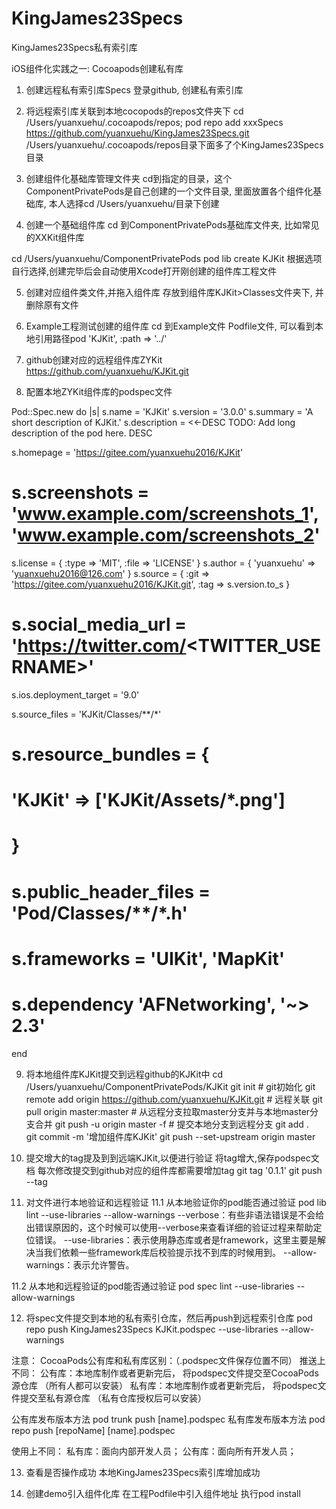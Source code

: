# KingJames23Specs
KingJames23Specs私有索引库

iOS组件化实践之一: Cocoapods创建私有库
1. 创建远程私有索引库Specs
登录github, 创建私有索引库

2. 将远程索引库关联到本地cocopods的repos文件夹下
cd /Users/yuanxuehu/.cocoapods/repos;
pod repo add xxxSpecs https://github.com/yuanxuehu/KingJames23Specs.git
/Users/yuanxuehu/.cocoapods/repos目录下面多了个KingJames23Specs目录

3. 创建组件化基础库管理文件夹
cd到指定的目录，这个ComponentPrivatePods是自己创建的一个文件目录, 里面放置各个组件化基础库,
本人选择cd /Users/yuanxuehu/目录下创建

4. 创建一个基础组件库
cd 到ComponentPrivatePods基础库文件夹, 比如常见的XXKit组件库

cd /Users/yuanxuehu/ComponentPrivatePods
pod lib create KJKit
根据选项自行选择,创建完毕后会自动使用Xcode打开刚创建的组件库工程文件

5. 创建对应组件类文件,并拖入组件库
存放到组件库KJKit>Classes文件夹下, 并删除原有文件

6. Example工程测试创建的组件库
cd 到Example文件
Podfile文件, 可以看到本地引用路径pod 'KJKit', :path => '../'

7. github创建对应的远程组件库ZYKit
https://github.com/yuanxuehu/KJKit.git

8. 配置本地ZYKit组件库的podspec文件

Pod::Spec.new do |s|
  s.name             = 'KJKit'
  s.version          = '3.0.0'
  s.summary          = 'A short description of KJKit.'
  s.description      = <<-DESC
TODO: Add long description of the pod here.
                       DESC

  s.homepage         = 'https://gitee.com/yuanxuehu2016/KJKit'
  # s.screenshots     = 'www.example.com/screenshots_1', 'www.example.com/screenshots_2'
  s.license          = { :type => 'MIT', :file => 'LICENSE' }
  s.author           = { 'yuanxuehu' => 'yuanxuehu2016@126.com' }
  s.source           = { :git => 'https://gitee.com/yuanxuehu2016/KJKit.git', :tag => s.version.to_s }
  # s.social_media_url = 'https://twitter.com/<TWITTER_USERNAME>'

  s.ios.deployment_target = '9.0'

  s.source_files = 'KJKit/Classes/**/*'
  
  # s.resource_bundles = {
  #   'KJKit' => ['KJKit/Assets/*.png']
  # }

  # s.public_header_files = 'Pod/Classes/**/*.h'
  # s.frameworks = 'UIKit', 'MapKit'
  # s.dependency 'AFNetworking', '~> 2.3'
end

9. 将本地组件库KJKit提交到远程github的KJKit中
cd /Users/yuanxuehu/ComponentPrivatePods/KJKit
git init  # git初始化
git remote add origin https://github.com/yuanxuehu/KJKit.git # 远程关联
git pull origin master:master  # 从远程分支拉取master分支并与本地master分支合并
git push -u origin master -f   # 提交本地分支到远程分支
git add .  
git commit -m '增加组件库KJKit'
git push --set-upstream origin master

10. 提交增大的tag提及到到远端KJKit,以便进行验证
将tag增大,保存podspec文档
每次修改提交到github对应的组件库都需要增加tag
git tag '0.1.1'
git push --tag

11. 对文件进行本地验证和远程验证
11.1 从本地验证你的pod能否通过验证
pod lib lint --use-libraries --allow-warnings
--verbose：有些非语法错误是不会给出错误原因的，这个时候可以使用--verbose来查看详细的验证过程来帮助定位错误。
--use-libraries：表示使用静态库或者是framework，这里主要是解决当我们依赖一些framework库后校验提示找不到库的时候用到。
--allow-warnings：表示允许警告。

11.2 从本地和远程验证的pod能否通过验证
pod spec lint --use-libraries --allow-warnings

12. 将spec文件提交到本地的私有索引仓库，然后再push到远程索引仓库
pod repo push KingJames23Specs KJKit.podspec --use-libraries --allow-warnings

注意：
CocoaPods公有库和私有库区别：（.podspec文件保存位置不同）
推送上不同：
公有库：本地库制作或者更新完后， 将podspec文件提交至CocoaPods源仓库 （所有人都可以安装）
私有库：本地库制作或者更新完后， 将podspec文件提交至私有源仓库 （私有仓库授权后可以安装）

公有库发布版本方法
pod trunk push [name].podspec
私有库发布版本方法
pod repo push [repoName] [name].podspec

使用上不同：
私有库：面向内部开发人员；
公有库：面向所有开发人员；

13. 查看是否操作成功
本地KingJames23Specs索引库增加成功

14. 创建demo引入组件化库
在工程Podfile中引入组件地址
执行pod install


